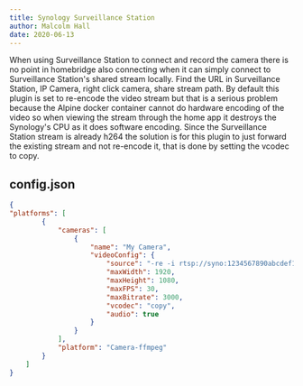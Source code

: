 ```yaml
---
title: Synology Surveillance Station
author: Malcolm Hall
date: 2020-06-13
---
```

When using Surveillance Station to connect and record the camera there is no point in homebridge also connecting when it can simply connect to Surveillance Station's shared stream locally. Find the URL in Surveillance Station, IP Camera, right click camera, share stream path. By default this plugin is set to re-encode the video stream but that is a serious problem because the Alpine docker container cannot do hardware encoding of the video so when viewing the stream through the home app it destroys the Synology's CPU as it does software encoding. Since the Surveillance Station stream is already h264 the solution is for this plugin to just forward the existing stream and not re-encode it, that is done by setting the vcodec to copy.

## config.json

```json
{
"platforms": [
        {
            "cameras": [
                {
                    "name": "My Camera",
                    "videoConfig": {
                        "source": "-re -i rtsp://syno:1234567890abcdef1234567890abcdef@localhost:554/Sms=1.unicast",
                        "maxWidth": 1920,
                        "maxHeight": 1080,
                        "maxFPS": 30,
                        "maxBitrate": 3000,
                        "vcodec": "copy",
                        "audio": true
                    }
                }
            ],
            "platform": "Camera-ffmpeg"
        }
    ]
}
```
